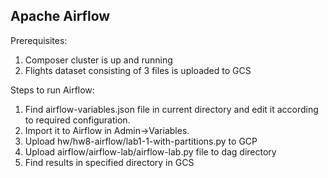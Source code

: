 ## Apache Airflow

Prerequisites:
1. Composer cluster is up and running
2. Flights dataset consisting of 3 files is uploaded to GCS

Steps to run Airflow:
1. Find airflow-variables.json file in current directory and edit it according to required configuration.
2. Import it to Airflow in Admin->Variables.
3. Upload hw/hw8-airflow/lab1-1-with-partitions.py to GCP 
4. Upload airflow/airflow-lab/airflow-lab.py file to dag directory
5. Find results in specified directory in GCS